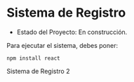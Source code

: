 <h1>Sistema de Registro</h1>

- Estado del Proyecto: En construcción.
  
Para ejecutar el sistema, debes poner:

```npm install react```

Sistema de Registro 2
